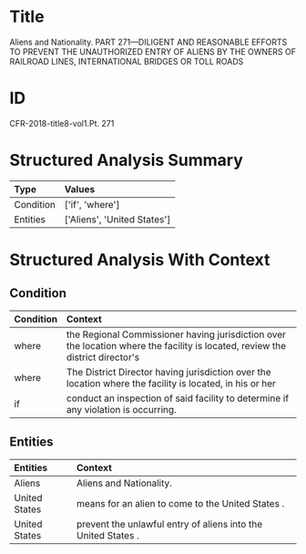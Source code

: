 # Title

 Aliens and Nationality. PART 271—DILIGENT AND REASONABLE EFFORTS TO PREVENT THE UNAUTHORIZED ENTRY OF ALIENS BY THE OWNERS OF RAILROAD LINES, INTERNATIONAL BRIDGES OR TOLL ROADS


# ID

 CFR-2018-title8-vol1.Pt. 271


# Structured Analysis Summary

| Type      | Values                      |
|:----------|:----------------------------|
| Condition | ['if', 'where']             |
| Entities  | ['Aliens', 'United States'] |


# Structured Analysis With Context

 


## Condition

| Condition   | Context                                                                                                                       |
|:------------|:------------------------------------------------------------------------------------------------------------------------------|
| where       | the Regional Commissioner having jurisdiction over the location where the facility is located, review the district director's |
| where       | The District Director having jurisdiction over the location  where the facility is located, in his or her                     |
| if          | conduct an inspection of said facility to determine if  any violation is occurring.                                           |


## Entities

| Entities      | Context                                                       |
|:--------------|:--------------------------------------------------------------|
| Aliens        | Aliens  and Nationality.                                      |
| United States | means for an alien to come to the United States .             |
| United States | prevent the unlawful entry of aliens into the United States . |


